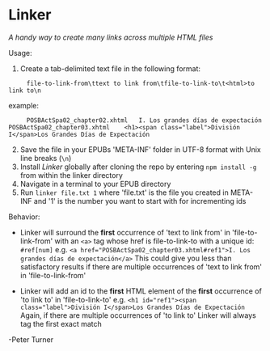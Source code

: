 # Linker
_A handy way to create many links across multiple HTML files_

Usage:
1. Create a tab-delimited text file in the following format:
```regexp
     file-to-link-from\ttext to link from\tfile-to-link-to\t<html>to link to\n
```
   example:
```text
     POSBActSpa02_chapter02.xhtml	I. Los grandes días de expectación	POSBActSpa02_chapter03.xhtml	<h1><span class="label">División I</span>Los Grandes Días de Expectación
```
    
2. Save the file in your EPUBs 'META-INF' folder in UTF-8 format with Unix line breaks (`\n`)
3. Install _Linker_ globally after cloning the repo by entering `npm install -g` from within the linker directory
4. Navigate in a terminal to your EPUB directory
5. Run `linker file.txt 1` where 'file.txt' is the file you created in META-INF and '1' is the number you want to start with for incrementing ids

Behavior:
* Linker will surround the __first__ occurrence of 'text to link from' in 'file-to-link-from' with an `<a>` tag whose href is file-to-link-to with a unique id: `#ref[num]`
    e.g. `<a href="POSBActSpa02_chapter03.xhtml#ref1">I. Los grandes días de expectación</a>`
    This could give you less than satisfactory results if there are multiple occurrences of 'text to link from' in 'file-to-link-from'
    
* Linker will add an id to the __first__ HTML element of the __first__ occurrence of '<html>to link to' in 'file-to-link-to'
    e.g. `<h1 id="ref1"><span class="label">División I</span>Los Grandes Días de Expectación`
    Again, if there are multiple occurrences of '<html>to link to' Linker will always tag the first exact match
    
-Peter Turner